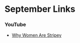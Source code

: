 # September Links

### YouTube

* [Why Women Are Stripey](https://www.youtube.com/watch?v=BD6h-wDj7bw)